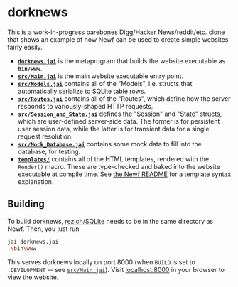 dorknews
========
This is a work-in-progress barebones Digg/Hacker News/reddit/etc. clone that shows an example of how
Newf can be used to create simple websites fairly easily.

 - [**`dorknews.jai`**](dorknews.jai) is the metaprogram that builds the website executable as **`bin/www`**.
 - [**`src/Main.jai`**](src/Main.jai) is the main website executable entry point.
 - [**`src/Models.jai`**](src/Models.jai) contains all of the "Models", i.e. structs that automatically serialize to SQLite table rows.
 - [**`src/Routes.jai`**](src/Routes.jai) contains all of the "Routes", which define how the server responds to variously-shaped HTTP requests.
 - [**`src/Session_and_State.jai`**](src/Session_and_State.jai) defines the "Session" and "State" structs, which are user-defined server-side data. The former is for persistent user session data, while the latter is for transient data for a single request resolution.
 - [**`src/Mock_Database.jai`**](src/Mock_Database.jai) contains some mock data to fill into the database, for testing.
 - [**`templates/`**](templates/) contains all of the HTML templates, rendered with the `Render()` macro. These are type-checked and baked into the website executable at compile time. See [the Newf README](../../README.md) for a template syntax explanation.




Building
--------
To build dorknews, [rezich/SQLite](https://github.com/rezich/SQLite.git) needs to be in the same directory as Newf. Then, you just run
```sh
jai dorknews.jai
.\bin\www
```
This serves dorknews locally on port 8000 (when `BUILD` is set to `.DEVELOPMENT` -- see [`src/Main.jai`](src/Main.jai)). Visit [localhost:8000](http://localhost:8000) in your browser to view the website.
